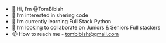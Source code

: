 - 👋 Hi, I’m @TomBibish
- 👀 I’m interested in shering code
- 🌱 I’m currently learning Full Stack Python
- 💞️ I’m looking to collaborate on Juniors & Seniors Full stackers
- 📫 How to reach me - tombibish@gmail.com

<!---
TomBibish/TomBibish is a ✨ special ✨ repository because its `README.md` (this file) appears on your GitHub profile.
You can click the Preview link to take a look at your changes.
--->
